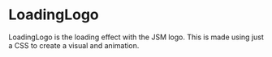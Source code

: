 # LoadingLogo

LoadingLogo is the loading effect with the JSM logo. This is made using just a CSS to create a visual and animation.
